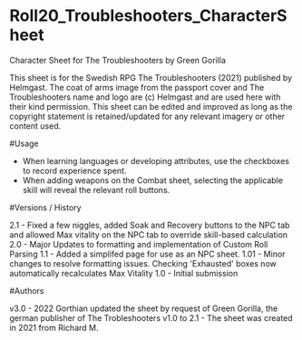 # Roll20_Troubleshooters_CharacterSheet
Character Sheet for The Troubleshooters by Green Gorilla

This sheet is for the Swedish RPG The Troubleshooters (2021) published by Helmgast. 
The coat of arms image from the passport cover and The Troubleshooters name and logo are (c) Helmgast and are used here with their kind permission. 
This sheet can be edited and improved as long as the copyright statement is retained/updated for any relevant imagery or other content used. 

#Usage
- When learning languages or developing attributes, use the checkboxes to record experience spent. 
- When adding weapons on the Combat sheet, selecting the applicable skill will reveal the relevant roll buttons. 

#Versions / History 

2.1 - Fixed a few niggles, added Soak and Recovery buttons to the NPC tab and allowed Max vitality on the NPC tab to override skill-based calculation
2.0 - Major Updates to formatting and implementation of Custom Roll Parsing 
1.1 - Added a simplifed page for use as an NPC sheet. 
1.01 - Minor changes to resolve formatting issues. Checking 'Exhausted' boxes now automatically recalculates Max Vitality 
1.0 - Initial submission 

#Authors

v3.0        - 2022 Gorthian updated the sheet by request of Green Gorilla, the german publisher of The Trobleshooters
v1.0 to 2.1 - The sheet was created in 2021 from Richard M. 
